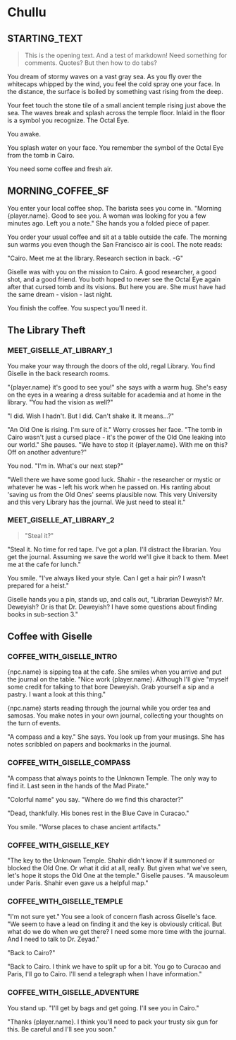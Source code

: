 # Chullu

## STARTING_TEXT

> This is the opening text. And a test of markdown!
> Need something for comments. Quotes? But then how to do tabs?

You dream of stormy waves on a vast gray sea. As you fly over the whitecaps whipped by the
wind, you feel the cold spray one your face. In the distance, the surface is boiled by something
vast rising from the deep.

Your feet touch the stone tile of a small ancient temple rising just above the sea. The waves break
and splash across the temple floor. Inlaid in the floor is a symbol you recognize. The Octal Eye.

You awake.

You splash water on your face. You remember the symbol of the Octal Eye from the tomb in Cairo.

You need some coffee and fresh air.

## MORNING_COFFEE_SF

You enter your local coffee shop. The barista sees you come in. "Morning {player.name}. Good to see
you. A woman was looking for you a few minutes ago. Left you a note." She hands you a folded piece
of paper.

You order your usual coffee and sit at a table outside the cafe. The morning sun warms you
even though the San Francisco air is cool. The note reads:

"Cairo. Meet me at the library. Research section in back. -G"

Giselle was with you on the mission to Cairo. A good researcher, a good shot, and a good friend.
You both hoped to never see the Octal Eye again after that cursed tomb and its visions. But here
you are. She must have had the same dream - vision - last night.

You finish the coffee. You suspect you'll need it.

## The Library Theft

### MEET_GISELLE_AT_LIBRARY_1

You make your way through the doors of the old, regal Library. You find Giselle in
the back research rooms.

"{player.name} it's good to see you!" she says with a warm hug. She's easy on the eyes in a
wearing a dress suitable for academia and at home in the library. "You had the vision as well?"

"I did. Wish I hadn't. But I did. Can't shake it. It means...?"

"An Old One is rising. I'm sure of it." Worry crosses her face. "The tomb in Cairo wasn't just a
cursed place - it's the power of the Old One leaking into our world." She pauses. "We have to stop
it {player.name}. With me on this? Off on another adventure?"

You nod. "I'm in. What's our next step?"

"Well there we have some good luck. Shahir - the researcher or mystic or whatever he was - left
his work when he passed on. His ranting about 'saving us from the Old Ones' seems plausible
now. This very University and this very Library has the journal. We just need to steal it."

### MEET_GISELLE_AT_LIBRARY_2

> "Steal it?"

"Steal it. No time for red tape. I've got a plan. I'll distract the librarian. You get the journal.
Assuming we save the world we'll give it back to them. Meet me at the cafe for lunch."

You smile. "I've always liked your style. Can I get a hair pin? I wasn't prepared for a heist."

Giselle hands you a pin, stands up, and calls out, "Librarian Deweyish? Mr. Deweyish? Or is that
Dr. Deweyish? I have some questions about finding books in sub-section 3."

## Coffee with Giselle

### COFFEE_WITH_GISELLE_INTRO

{npc.name} is sipping tea at the cafe. She smiles when you arrive and put the journal on the table.
"Nice work {player.name}. Although I'll give "myself some credit for talking to that bore Deweyish.
Grab yourself a sip and a pastry. I want a look at this thing."

{npc.name} starts reading through the journal while you order tea and samosas. You make notes in your
own journal, collecting your thoughts on the turn of events.

"A compass and a key." She says. You look up from your musings. She has notes scribbled on papers
and bookmarks in the journal.

### COFFEE_WITH_GISELLE_COMPASS

"A compass that always points to the Unknown Temple. The only way to find it. Last seen
in the hands of the Mad Pirate."

"Colorful name" you say. "Where do we find this character?"

"Dead, thankfully. His bones rest in the Blue Cave in Curacao."

You smile. "Worse places to chase ancient artifacts."

### COFFEE_WITH_GISELLE_KEY

"The key to the Unknown Temple. Shahir didn't know if it summoned or blocked the Old One. Or
what it did at all, really. But given what we've seen, let's hope it stops the Old One at the
temple." Giselle pauses. "A mausoleum under Paris. Shahir even gave us a helpful map."

### COFFEE_WITH_GISELLE_TEMPLE

"I'm not sure yet." You see a look of concern flash across Giselle's face. "We seem to have
a lead on finding it and the key is obviously critical. But what do we do when we get there?
I need some more time with the journal. And I need to talk to Dr. Zeyad."

"Back to Cairo?"

"Back to Cairo. I think we have to split up for a bit. You go to Curacao and Paris, I'll go
to Cairo. I'll send a telegraph when I have information."

### COFFEE_WITH_GISELLE_ADVENTURE

You stand up. "I'll get by bags and get going. I'll see you in Cairo."

"Thanks {player.name}. I think you'll need to pack your trusty six gun for this.
Be careful and I'll see you soon."
